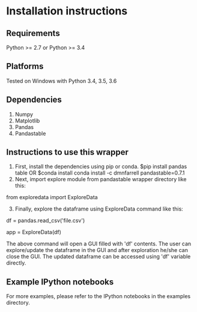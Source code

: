 # Installation instructions


## Requirements

Python >= 2.7 or Python >= 3.4

## Platforms

Tested on Windows with Python 3.4, 3.5, 3.6

## Dependencies

1. Numpy
2. Matplotlib
3. Pandas
4. Pandastable


## Instructions to use this wrapper

1. First, install the dependencies using pip or conda.
  $pip install pandas table
   OR
  $conda install conda install -c dmnfarrell pandastable=0.7.1
2. Next, import explore module from pandastable wrapper directory like this:

  from exploredata import ExploreData
  
3. Finally, explore the dataframe using ExploreData command like this:
  
  df = pandas.read_csv('file.csv')
  
  app = ExploreData(df)

The above command will open a GUI filled with 'df' contents. The user can 
explore/update the dataframe in the GUI and after exploration he/she can 
close the GUI. The updated dataframe can be accessed using 'df' variable
directly.



## Example IPython notebooks

For more examples, please refer to the IPython notebooks in the examples directory.

